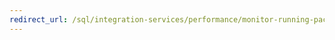 ```yaml
--- 
redirect_url: /sql/integration-services/performance/monitor-running-packages-and-other-operations 
--- 
```

